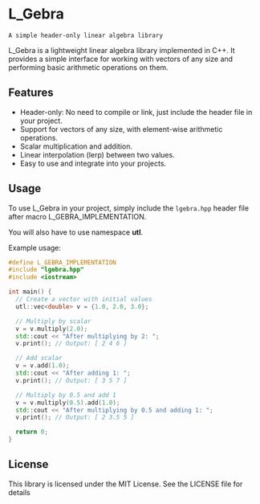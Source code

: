 # L_Gebra  
    A simple header-only linear algebra library

L_Gebra is a lightweight linear algebra library implemented in C++. It provides a simple interface for working with vectors of any size and performing basic arithmetic operations on them.

## Features

- Header-only: No need to compile or link, just include the header file in your project.
- Support for vectors of any size, with element-wise arithmetic operations.
- Scalar multiplication and addition.
- Linear interpolation (lerp) between two values.
- Easy to use and integrate into your projects.

## Usage

To use L_Gebra in your project, simply include the `lgebra.hpp` header file after macro L_GEBRA_IMPLEMENTATION. 

You will also have to use namespace **utl**.

Example usage:

```cpp
#define L_GEBRA_IMPLEMENTATION
#include "lgebra.hpp"
#include <iostream>

int main() {
  // Create a vector with initial values
  utl::vec<double> v = {1.0, 2.0, 3.0};

  // Multiply by scalar
  v = v.multiply(2.0);
  std::cout << "After multiplying by 2: ";
  v.print(); // Output: [ 2 4 6 ]

  // Add scalar
  v = v.add(1.0);
  std::cout << "After adding 1: ";
  v.print(); // Output: [ 3 5 7 ]

  // Multiply by 0.5 and add 1
  v = v.multiply(0.5).add(1.0);
  std::cout << "After multiplying by 0.5 and adding 1: ";
  v.print(); // Output: [ 2 3.5 5 ]

  return 0;
}
```
## License

This library is licensed under the MIT License. See the LICENSE file for details